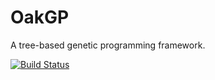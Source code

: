 # OakGP
A tree-based genetic programming framework.

[![Build Status](https://travis-ci.org/webber-s/oakgp.png?branch=master)](https://travis-ci.org/webber-s/oakgp)
